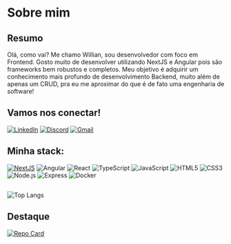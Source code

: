 # Sobre mim

## Resumo

Olá, como vai? Me chamo Willian, sou desenvolvedor com foco em Frontend. Gosto muito de desenvolver
utilizando NextJS e Angular pois são frameworks bem robustos e completos. Meu objetivo é adquirir um conhecimento mais profundo de desenvolvimento
Backend, muito além de apenas um CRUD, pra eu me aproximar do que é de fato uma engenharia de software!

## Vamos nos conectar!

[![LinkedIn](https://img.shields.io/badge/LinkedIn-000?style=for-the-badge&logo=linkedin&logoColor=0E76A8)](https://www.linkedin.com/in/willianac/)
[![Discord](https://img.shields.io/badge/Discord-000?style=for-the-badge&logo=discord)](https://www.discord.com/in/willianac10/)
[![Gmail](https://img.shields.io/badge/gmail-000?style=for-the-badge&logo=gmail&logoColor=white)](willianac01@gmail.com)

## Minha stack:

[![NextJS](https://img.shields.io/badge/next.js-000000?style=for-the-badge&logo=nextdotjs&logoColor=white)]()
![Angular](https://img.shields.io/badge/Angular-000?style=for-the-badge&logo=angular&logoColor=C3002F)
![React](https://img.shields.io/badge/React-000?style=for-the-badge&logo=react)
![TypeScript](https://img.shields.io/badge/TypeScript-000?style=for-the-badge&logo=typescript)
![JavaScript](https://img.shields.io/badge/JavaScript-000?style=for-the-badge&logo=javascript)
![HTML5](https://img.shields.io/badge/HTML5-000?style=for-the-badge&logo=html5)
![CSS3](https://img.shields.io/badge/CSS3-000?style=for-the-badge&logo=css3&logoColor=264CE4)
![Node.js](https://img.shields.io/badge/nodejs-000?style=for-the-badge&logo=nodedotjs&logoColor=6cc24a)
![Express](https://img.shields.io/badge/express-000?style=for-the-badge&logo=express&logoColor=white)
![Docker](https://img.shields.io/badge/docker-000?style=for-the-badge&logo=docker&logoColor=0db7ed)

## 

![Top Langs](https://github-readme-stats-git-masterrstaa-rickstaa.vercel.app/api/top-langs/?username=willianac&layout=compact&bg_color=000&border_color=30A3DC&title_color=E94D5F&text_color=FFF)

## Destaque

[![Repo Card](https://github-readme-stats.vercel.app/api/pin/?username=willianac&repo=wattcher&bg_color=000&border_color=30A3DC&show_icons=true&icon_color=30A3DC&title_color=E94D5F&text_color=FFF)](https://github.com/willianac/wattcher)